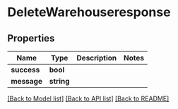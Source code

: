 # DeleteWarehouseresponse

## Properties
Name | Type | Description | Notes
------------ | ------------- | ------------- | -------------
**success** | **bool** |  | 
**message** | **string** |  | 

[[Back to Model list]](../README.md#documentation-for-models) [[Back to API list]](../README.md#documentation-for-api-endpoints) [[Back to README]](../README.md)


